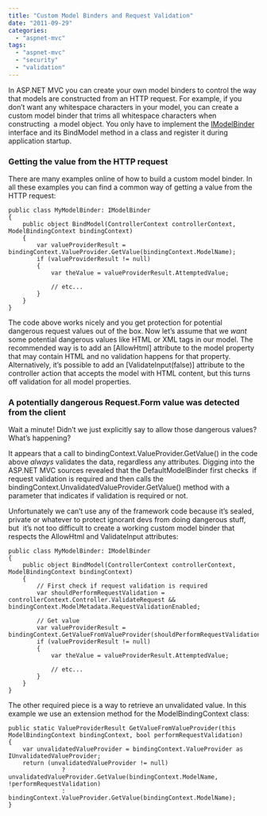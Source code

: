 ```yaml
---
title: "Custom Model Binders and Request Validation"
date: "2011-09-29"
categories: 
  - "aspnet-mvc"
tags: 
  - "aspnet-mvc"
  - "security"
  - "validation"
---
```


In ASP.NET MVC you can create your own model binders to control the way that models are constructed from an HTTP request. For example, if you don’t want any whitespace characters in your model, you can create a custom model binder that trims all whitespace characters when constructing  a model object. You only have to implement the [IModelBinder](http://msdn.microsoft.com/en-us/library/system.web.mvc.imodelbinder.aspx) interface and its BindModel method in a class and register it during application startup.

### Getting the value from the HTTP request

There are many examples online of how to build a custom model binder. In all these examples you can find a common way of getting a value from the HTTP request:

```
public class MyModelBinder: IModelBinder
{
    public object BindModel(ControllerContext controllerContext, ModelBindingContext bindingContext)
    {
        var valueProviderResult = bindingContext.ValueProvider.GetValue(bindingContext.ModelName);
        if (valueProviderResult != null)
        {
            var theValue = valueProviderResult.AttemptedValue;
    
            // etc...
        }
    }
}
```

The code above works nicely and you get protection for potential dangerous request values out of the box. Now let’s assume that we _want_ some potential dangerous values like HTML or XML tags in our model. The recommended way is to add an \[AllowHtml\] attribute to the model property that may contain HTML and no validation happens for that property. Alternatively, it’s possible to add an \[ValidateInput(false)\] attribute to the controller action that accepts the model with HTML content, but this turns off validation for all model properties.

### A potentially dangerous Request.Form value was detected from the client

Wait a minute! Didn’t we just explicitly say to allow those dangerous values? What’s happening?

It appears that a call to bindingContext.ValueProvider.GetValue() in the code above _always_ validates the data, regardless any attributes. Digging into the ASP.NET MVC sources revealed that the DefaultModelBinder first checks  if request validation is required and then calls the bindingContext.UnvalidatedValueProvider.GetValue() method with a parameter that indicates if validation is required or not.

Unfortunately we can’t use any of the framework code because it’s sealed, private or whatever to protect ignorant devs from doing dangerous stuff, but  it’s not too difficult to create a working custom model binder that respects the AllowHtml and ValidateInput attributes:

```
public class MyModelBinder: IModelBinder
{
    public object BindModel(ControllerContext controllerContext, ModelBindingContext bindingContext)
    {
        // First check if request validation is required
        var shouldPerformRequestValidation = controllerContext.Controller.ValidateRequest && bindingContext.ModelMetadata.RequestValidationEnabled;
        
        // Get value
        var valueProviderResult = bindingContext.GetValueFromValueProvider(shouldPerformRequestValidation);
        if (valueProviderResult != null)
        {
            var theValue = valueProviderResult.AttemptedValue;
    
            // etc...
        }
    }
}
```

The other required piece is a way to retrieve an unvalidated value. In this example we use an extension method for the ModelBindingContext class:

```
public static ValueProviderResult GetValueFromValueProvider(this ModelBindingContext bindingContext, bool performRequestValidation)
{
    var unvalidatedValueProvider = bindingContext.ValueProvider as IUnvalidatedValueProvider;
    return (unvalidatedValueProvider != null)
               ? unvalidatedValueProvider.GetValue(bindingContext.ModelName, !performRequestValidation)
               : bindingContext.ValueProvider.GetValue(bindingContext.ModelName);
}
```

